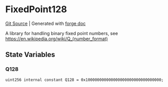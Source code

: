 # FixedPoint128
[Git Source](https://github.com/Uniswap/v4-core/blob/1141642f8ba4665a50660886a8a8401526677045/src/libraries/FixedPoint128.sol)
| Generated with [forge doc](https://book.getfoundry.sh/reference/forge/forge-doc)

A library for handling binary fixed point numbers, see https://en.wikipedia.org/wiki/Q_(number_format)


## State Variables
### Q128

```solidity
uint256 internal constant Q128 = 0x100000000000000000000000000000000;
```


